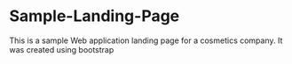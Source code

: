 # Sample-Landing-Page
This is a sample Web application landing page for a cosmetics company. It was created using bootstrap
